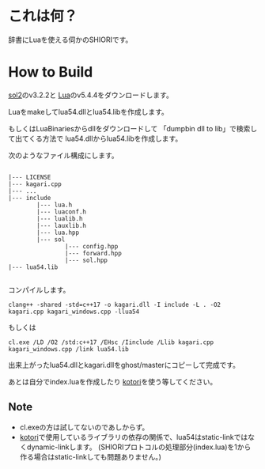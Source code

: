 # これは何？

辞書にLuaを使える伺かのSHIORIです。

# How to Build

[sol2](https://github.com/ThePhD/sol2/)のv3.2.2と
[Lua](https://www.lua.org/)のv5.4.4をダウンロードします。

Luaをmakeしてlua54.dllとlua54.libを作成します。

もしくはLuaBinariesからdllをダウンロードして
「dumpbin dll to lib」で検索して出てくる方法で
lua54.dllからlua54.libを作成します。

次のようなファイル構成にします。

```

|--- LICENSE
|--- kagari.cpp
|--- ...
|--- include
        |--- lua.h
        |--- luaconf.h
        |--- lualib.h
        |--- lauxlib.h
        |--- lua.hpp
        |--- sol
                |--- config.hpp
                |--- forward.hpp
                |--- sol.hpp
|--- lua54.lib


```

コンパイルします。

```
clang++ -shared -std=c++17 -o kagari.dll -I include -L . -O2 kagari.cpp kagari_windows.cpp -llua54
```
もしくは
```
cl.exe /LD /O2 /std:c++17 /EHsc /Iinclude /Llib kagari.cpp kagari_windows.cpp /link lua54.lib
```

出来上がったlua54.dllとkagari.dllをghost/masterにコピーして完成です。

あとは自分でindex.luaを作成したり
[kotori](https://github.com/Tatakinov/kotori/)を使う等してください。

## Note

- cl.exeの方は試してないのであしからず。
- [kotori](https://github.com/Tatakinov/kotori/)で使用しているライブラリの依存の関係で、lua54はstatic-linkではなくdynamic-linkします。
  (SHIORIプロトコルの処理部分(index.lua)を1から作る場合はstatic-linkしても問題ありません。)
